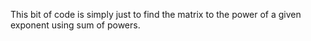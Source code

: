 This bit of code is simply just to find the matrix to the power of a given exponent using sum of powers.
